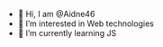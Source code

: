 - 👋 Hi, I am @Aidne46
- 👀 I’m interested in Web technologies
- 🌱 I’m currently learning JS

<!---
Aidne46/Aidne46 is a ✨ special ✨ repository because its `README.md` (this file) appears on your GitHub profile.
You can click the Preview link to take a look at your changes.
--->
